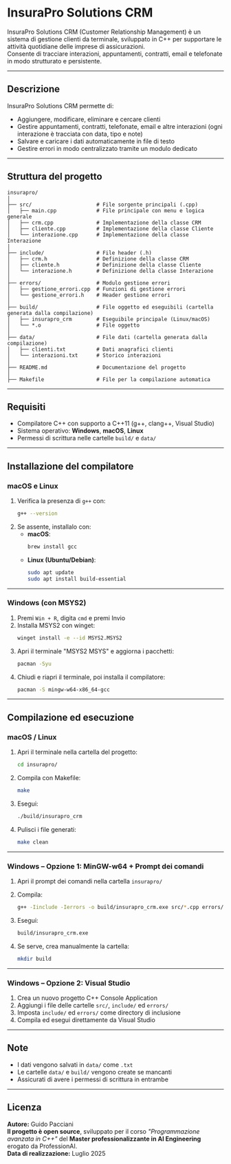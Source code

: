 # InsuraPro Solutions CRM

InsuraPro Solutions CRM (Customer Relationship Management) è un sistema di gestione clienti da terminale, sviluppato in C++ per supportare le attività quotidiane delle imprese di assicurazioni.  
Consente di tracciare interazioni, appuntamenti, contratti, email e telefonate in modo strutturato e persistente.

---

## Descrizione

InsuraPro Solutions CRM permette di:

- Aggiungere, modificare, eliminare e cercare clienti
- Gestire appuntamenti, contratti, telefonate, email e altre interazioni (ogni interazione è tracciata con data, tipo e note)
- Salvare e caricare i dati automaticamente in file di testo
- Gestire errori in modo centralizzato tramite un modulo dedicato

---

## Struttura del progetto

```
insurapro/
│
├── src/                     # File sorgente principali (.cpp)
│   ├── main.cpp             # File principale con menu e logica generale
│   ├── crm.cpp              # Implementazione della classe CRM
│   ├── cliente.cpp          # Implementazione della classe Cliente
│   └── interazione.cpp      # Implementazione della classe Interazione
│
├── include/                 # File header (.h)
│   ├── crm.h                # Definizione della classe CRM
│   ├── cliente.h            # Definizione della classe Cliente
│   └── interazione.h        # Definizione della classe Interazione
│
├── errors/                  # Modulo gestione errori
│   ├── gestione_errori.cpp  # Funzioni di gestione errori
│   └── gestione_errori.h    # Header gestione errori
│
├── build/                   # File oggetto ed eseguibili (cartella generata dalla compilazione)
│   ├── insurapro_crm        # Eseguibile principale (Linux/macOS)
│   └── *.o                  # File oggetto
│
├── data/                    # File dati (cartella generata dalla compilazione)
│   ├── clienti.txt          # Dati anagrafici clienti
│   └── interazioni.txt      # Storico interazioni
│
├── README.md                # Documentazione del progetto
│
├── Makefile                 # File per la compilazione automatica
```

---

## Requisiti

- Compilatore C++ con supporto a C++11 (g++, clang++, Visual Studio)
- Sistema operativo: **Windows**, **macOS**, **Linux**
- Permessi di scrittura nelle cartelle `build/` e `data/`

---

## Installazione del compilatore

### macOS e Linux

1. Verifica la presenza di `g++` con:
   ```bash
   g++ --version
   ```
2. Se assente, installalo con:
   - **macOS**:
     ```bash
     brew install gcc
     ```
   - **Linux (Ubuntu/Debian)**:
     ```bash
     sudo apt update
     sudo apt install build-essential
     ```

---

### Windows (con MSYS2)

1. Premi `Win + R`, digita `cmd` e premi Invio  
2. Installa MSYS2 con winget:
   ```bash
   winget install -e --id MSYS2.MSYS2
   ```
3. Apri il terminale "MSYS2 MSYS" e aggiorna i pacchetti:
   ```bash
   pacman -Syu
   ```
4. Chiudi e riapri il terminale, poi installa il compilatore:
   ```bash
   pacman -S mingw-w64-x86_64-gcc
   ```

---

## Compilazione ed esecuzione

### macOS / Linux

1. Apri il terminale nella cartella del progetto:
   ```bash
   cd insurapro/
   ```

2. Compila con Makefile:
   ```bash
   make
   ```

3. Esegui:
   ```bash
   ./build/insurapro_crm
   ```

4. Pulisci i file generati:
   ```bash
   make clean
   ```

---

### Windows – Opzione 1: MinGW-w64 + Prompt dei comandi

1. Apri il prompt dei comandi nella cartella `insurapro/`

2. Compila:
   ```bash
   g++ -Iinclude -Ierrors -o build/insurapro_crm.exe src/*.cpp errors/*.cpp
   ```

3. Esegui:
   ```bash
   build/insurapro_crm.exe
   ```

4. Se serve, crea manualmente la cartella:
   ```bash
   mkdir build
   ```

---

### Windows – Opzione 2: Visual Studio

1. Crea un nuovo progetto C++ Console Application  
2. Aggiungi i file delle cartelle `src/`, `include/` ed `errors/`  
3. Imposta `include/` ed `errors/` come directory di inclusione  
4. Compila ed esegui direttamente da Visual Studio

---

## Note

- I dati vengono salvati in `data/` come `.txt`
- Le cartelle `data/` e `build/` vengono create se mancanti
- Assicurati di avere i permessi di scrittura in entrambe

---

## Licenza

**Autore:** Guido Pacciani  
**Il progetto è open source**, sviluppato per il corso _"Programmazione avanzata in C++"_ del **Master professionalizzante in AI Engineering** erogato da ProfessionAI.  
**Data di realizzazione:** Luglio 2025
